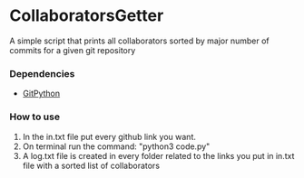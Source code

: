 <h1>CollaboratorsGetter</h1>
<p>A simple script that prints all collaborators sorted by major number of commits for a given git repository</p>
<h3>Dependencies</h3>
<p>
	<ul>
		<li><a href="https://github.com/gitpython-developers/GitPython">GitPython</a></li>
	</ul>
</p>

<h3>How to use</h3>
<p>
	<ol>
		<li>In the in.txt file put every github link you want.</li>
		<li>On terminal run the command: "python3 code.py"</li>
		<li>A log.txt file is created in every folder related to the links you put in in.txt file with a sorted list of collaborators</li> 
	</ol>
</p>
